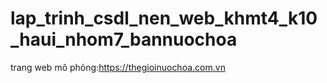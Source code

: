 # lap_trinh_csdl_nen_web_khmt4_k10_haui_nhom7_bannuochoa
trang web mô phỏng:https://thegioinuochoa.com.vn
